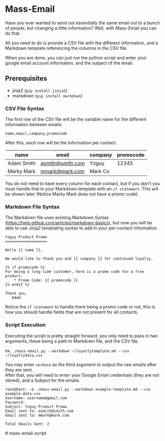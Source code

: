 Mass-Email
==============

Have you ever wanted to send out essentially the same email out to a bunch of people, but changing a little information? Well, with Mass-Email you can do that.  

All you need to do is provide a CSV file with the different information, and a Markdown template referencing the columns in the CSV file.

When you are done, you can just run the python script and enter your google email account information, and the subject of the email.

Prerequisites
-------------
* jinja2 (`pip install jinja2`)
* markdown (`pip install markdown`)

### CSV File Syntax
The first row of the CSV file will be the variable name for the different information between emails.

`name,email,company,promocode`

After this, each row will be the information per contact.

| name | email | company | promocode |
| ---- | ----- | ------- | --------- |
|Adam Smith | asmith@smith.com | Yzguy | 12345 | 
|Marky Mark|mmark@mark.com|Mark Co| |


You do not need to have every column for each contact, but if you don't you must handle that in your Markdown template with an `if statement`. This will be shown later (Notice Marky Mark does not have a promo code).

### Markdown File Syntax
The Markdown file uses existing Markdown Syntax (https://help.github.com/articles/markdown-basics), but now you will be able to use Jinja2 templating syntax to add in your per-contact information.

```
Yzguy Product Promo
===================

Hello {{ name }},

We would like to thank you and {{ company }} for continued loyalty.

{% if promocode %}
For being a long time customer, here is a promo code for a free product:  
    * Promo Code: {{ promocode }}  
{% endif %}

Thank you,
   Adam
```  

Notice the `if statement` to handle there being a promo code or not, this is how you should handle fields that are not present for all contacts.

### Script Execution
Executing the script is pretty straight forward, you only need to pass in two arguments, these being a path to Markdown file, and the CSV file.

ex. `./mass-email.py --markdown ~/loyaltytemplate.md --csv ~/loyaltydata.csv`

You may enter `verbose` as the third argument to output the raw emails after they are sent.  
After that, you will need to enter your Google Email credentials (they are not stored), and a Subject for the emails.

```
root@host: ~$ ./mass-email.py --markdown example-template.md --csv example-data.csv 
Username: username@gmail.com
Password: 
Subject: Yzguy Product Promo    
Email sent to: asmith@smith.com
Email sent to: mmark@mark.com

Total Emails Sent: 2
```
#   m a s s - e m a i l - s c r i p t  
 